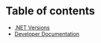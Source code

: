# Table of contents

* [.NET Versions](README.md)
* [Developer Documentation](developer-documentation.md)
